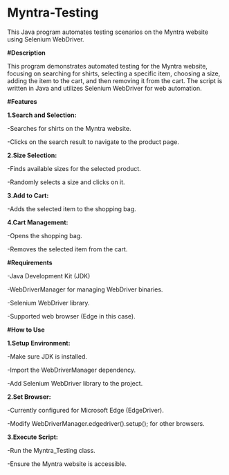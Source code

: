 # Myntra-Testing
This Java program automates testing scenarios on the Myntra website using Selenium WebDriver.

**#Description**

This program demonstrates automated testing for the Myntra website, focusing on searching for shirts, selecting a specific item, choosing a size, adding the item to the cart, and then removing it from the cart. The script is written in Java and utilizes Selenium WebDriver for web automation.

**#Features**

**1.Search and Selection:**

  -Searches for shirts on the Myntra website.
  
  -Clicks on the search result to navigate to the product page.

**2.Size Selection:**

  -Finds available sizes for the selected product.
  
  -Randomly selects a size and clicks on it.

**3.Add to Cart:**

  -Adds the selected item to the shopping bag.

**4.Cart Management:**

  -Opens the shopping bag.
  
  -Removes the selected item from the cart.
  
**#Requirements**

 -Java Development Kit (JDK)
 
 -WebDriverManager for managing WebDriver binaries.
 
 -Selenium WebDriver library.
 
 -Supported web browser (Edge in this case).

**#How to Use**

**1.Setup Environment:**

  -Make sure JDK is installed.
  
  -Import the WebDriverManager dependency.
  
  -Add Selenium WebDriver library to the project.

**2.Set Browser:**

  -Currently configured for Microsoft Edge (EdgeDriver).
  
  -Modify WebDriverManager.edgedriver().setup(); for other browsers.

**3.Execute Script:**

  -Run the Myntra_Testing class.
  
  -Ensure the Myntra website is accessible.
